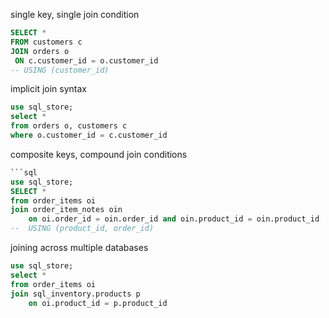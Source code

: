 single key, single join condition
```sql
SELECT *
FROM customers c
JOIN orders o 
 ON c.customer_id = o.customer_id
-- USING (customer_id)
```

implicit join syntax
```sql
use sql_store;
select *
from orders o, customers c
where o.customer_id = c.customer_id
```

composite keys, compound join conditions
```sql
```sql
use sql_store;
SELECT *
from order_items oi
join order_item_notes oin
    on oi.order_id = oin.order_id and oin.product_id = oin.product_id
--  USING (product_id, order_id)
```

joining across multiple databases
```sql
use sql_store;
select *
from order_items oi
join sql_inventory.products p
    on oi.product_id = p.product_id
```

